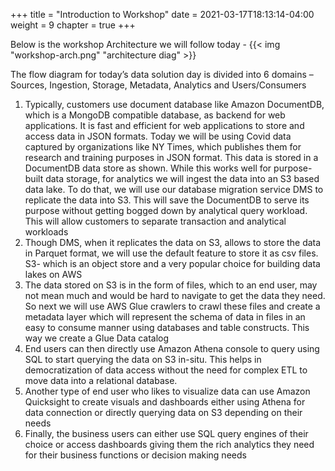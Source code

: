 +++
title = "Introduction to Workshop"
date = 2021-03-17T18:13:14-04:00
weight = 9
chapter = true
+++

Below is the workshop Architecture we will follow today -
{{< img "workshop-arch.png" "architecture diag" >}}

The flow diagram for today’s data solution day is divided into 6 domains – Sources, Ingestion, Storage, Metadata, Analytics and Users/Consumers

1.	Typically, customers use document database like Amazon DocumentDB, which is a MongoDB compatible database, as backend for web applications. It is fast and efficient for web applications to store and access data in JSON formats. Today we will be using Covid data captured by organizations like NY Times, which publishes them for research and training purposes in JSON format. This data is stored in a DocumentDB data store as shown. While this works well for purpose-built data storage, for analytics we will ingest the data into an S3 based data lake. To do that, we will use our database migration service DMS to replicate the data into S3. This will save the DocumentDB to serve its purpose without getting bogged down by analytical query workload. This will allow customers to separate transaction and analytical workloads
2.	Though DMS, when it replicates the data on S3, allows to store the data in Parquet format, we will use the default feature to store it as csv files. S3- which is an object store and a very popular choice for building data lakes on AWS
3.	The data stored on S3 is in the form of files, which to an end user, may not mean much and would be hard to navigate to get the data they need. So next we will use AWS Glue crawlers to crawl these files and create a metadata layer which will represent the schema of data in files in an easy to consume manner using databases and table constructs. This way we create a Glue Data catalog
4.	End users can then directly use Amazon Athena console to query using SQL to start querying the data on S3 in-situ. This helps in democratization of data access without the need for complex ETL to move data into a relational database. 
5.	Another type of end user who likes to visualize data can use Amazon Quicksight to create visuals and dashboards either using Athena for data connection or directly querying data on S3 depending on their needs
6.	Finally, the business users can either use SQL query engines of their choice or access dashboards giving them the rich analytics they need for their business functions or decision making needs

